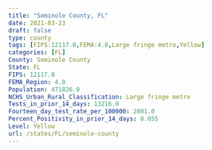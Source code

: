 ```yaml
---
title: "Seminole County, FL"
date: 2021-03-23
draft: false
type: county
tags: [FIPS:12117.0,FEMA:4.0,Large fringe metro,Yellow]
categories: [FL]
County: Seminole County
State: FL
FIPS: 12117.0
FEMA_Region: 4.0
Population: 471826.0
NCHS_Urban_Rural_Classification: Large fringe metro
Tests_in_prior_14_days: 13216.0
Fourteen_day_test_rate_per_100000: 2801.0
Percent_Positivity_in_prior_14_days: 0.055
Level: Yellow
url: /states/FL/seminole-county
---
```



